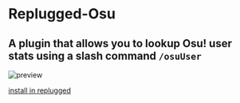 # Replugged-Osu

## A plugin that allows you to lookup Osu! user stats using a slash command `/osuUser`
![preview](https://i.imgur.com/tbJmZCx.png)

[install in replugged](https://replugged.dev/install?identifier=dev.lisekilis.RepluggedOsu)

